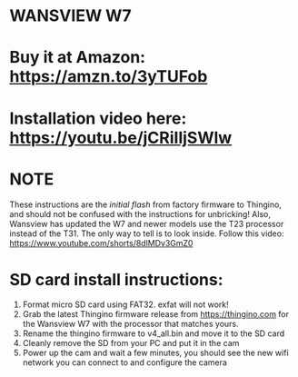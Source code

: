 # WANSVIEW W7

# Buy it at Amazon: https://amzn.to/3yTUFob

# Installation video here: https://youtu.be/jCRiIljSWlw

# NOTE

These instructions are the *initial flash* from factory firmware to Thingino, and should not be confused with the instructions for unbricking!
Also, Wansview has updated the W7 and newer models use the T23 processor instead of the T31. The only way to tell is to look inside. Follow this video: https://www.youtube.com/shorts/8dlMDv3GmZ0

# SD card install instructions:

1. Format micro SD card using FAT32. exfat will not work!
2. Grab the latest Thingino firmware release from https://thingino.com for the Wansview W7 with the processor that matches yours.
3. Rename the thingino firmware to v4_all.bin and move it to the SD card
4. Cleanly remove the SD from your PC and put it in the cam
5. Power up the cam and wait a few minutes, you should see the new wifi network you can connect to and configure the camera
